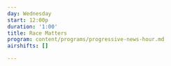 ```yaml
---
day: Wednesday
start: 12:00p
duration: '1:00'
title: Race Matters
program: content/programs/progressive-news-hour.md
airshifts: []

---
```

